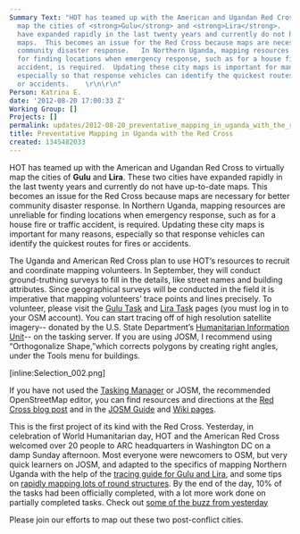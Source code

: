 ```yaml
---
Summary Text: "HOT has teamed up with the American and Ugandan Red Cross to virtually
  map the cities of <strong>Gulu</strong> and <strong>Lira</strong>.   These two cities
  have expanded rapidly in the last twenty years and currently do not have up-to-date
  maps.  This becomes an issue for the Red Cross because maps are necessary for better
  community disaster response.   In Northern Uganda, mapping resources are unreliable
  for finding locations when emergency response, such as for a house fire or traffic
  accident, is required.  Updating these city maps is important for many reasons,
  especially so that response vehicles can identify the quickest routes for fires
  or accidents.    \r\n\r\n"
Person: Katrina E.
date: '2012-08-20 17:00:33 Z'
Working Group: []
Projects: []
permalink: updates/2012-08-20_preventative_mapping_in_uganda_with_the_red_cross
title: Preventative Mapping in Uganda with the Red Cross
created: 1345482033
---
```

HOT has teamed up with the American and Ugandan Red Cross to virtually map the cities of <strong>Gulu</strong> and <strong>Lira</strong>.   These two cities have expanded rapidly in the last twenty years and currently do not have up-to-date maps.  This becomes an issue for the Red Cross because maps are necessary for better community disaster response.   In Northern Uganda, mapping resources are unreliable for finding locations when emergency response, such as for a house fire or traffic accident, is required.  Updating these city maps is important for many reasons, especially so that response vehicles can identify the quickest routes for fires or accidents.    

The Uganda and American Red Cross plan to use HOT’s resources to recruit and coordinate mapping volunteers.  In September, they will conduct ground-truthing surveys to fill in the details, like street names and building attributes.   Since geographical surveys will be conducted in the field it is imperative that mapping volunteers’ trace points and lines precisely.   To volunteer, please visit the <a href="http://tasks.hotosm.org/job/50">Gulu Task</a>  and <a href="http://tasks.hotosm.org/job/51">Lira Task</a> pages (you must log in to your OSM account).  You can start tracing off of high resolution satellite imagery-- donated by the U.S. State Department’s <a href="http://www.state.gov/s/inr/hiu/">Humanitarian Information Unit</a>-- on the tasking server.   If you are using JOSM, I recommend using “Orthogonalize Shape,”which corrects polygons by creating right angles,  under the Tools menu for buildings.   

 [inline:Selection_002.png] 

If you have not used the <a href="http://tasks.hotosm.org/">Tasking Manager</a> or JOSM, the recommended OpenStreetMap editor, you can find resources and directions at the <a href="http://redcrosschat.org/2012/08/14/we-start-with-a-good-map/">Red Cross blog post</a> and in the <a href="http://www.learnosm.org/beginners-guide/chapter-3-getting-started-with-josm/">JOSM Guide</a> and <a href="http://wiki.openstreetmap.org/wiki/Beginners%27_Guide">Wiki pages</a>.
 
This is the first project of its kind with the Red Cross.  Yesterday, in celebration of World Humanitarian day, HOT and the American Red Cross welcomed over 20 people to ARC headquarters in Washington DC on a damp Sunday afternoon. Most everyone were newcomers to OSM, but very quick learners on JOSM, and adapted to the specifics of mapping Northern Uganda with the help of the <a href="http://hot.openstreetmap.org/sites/default/files/Tracing%20Guide%20(1).pdf">tracing guide for Gulu and Lira</a>, and some tips on <a href="http://lists.openstreetmap.org/pipermail/hot/2012-August/002109.html">rapidly mapping lots of round structures</a>. By the end of the day, 10% of the tasks had been officially completed, with a lot more work done on partially completed tasks. Check out <a href="http://storify.com/mikel/hot-red-cross-mapping-northern-uganda">some of the buzz from yesterday</a>

Please join our efforts to map out these two post-conflict cities.  
